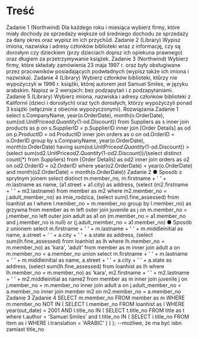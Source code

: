 # Treść
Zadanie 1 (Northwind)
Dla każdego roku i miesiąca wybierz firmy, które miały dochody ze sprzedaży większe od
średniego dochodu ze sprzedaży za dany okres oraz wypisz im ich przychůd.
Zadanie 2 (Library)
Wypisz imiona, nazwiska i adresy członków biblioteki wraz z informację, czy są dorosłym czy
dzieckiem (przy dzieciach dopisz ich opiekuna prawnego) oraz długiem za przetrzymywanie
książek.
Zadanie 3 (Northwind)
Wybierz firmy, które składały zamówienia 23 maja 1997 r. oraz były obsługiwane przez
pracowników posiadających podwładnych (wypisz także ich imiona i nazwiska).
Zadanie 4 (Library)
Wybierz członków biblioteki, ktůrzy nie wypożyczyli w 1996 r. książki, której autorem jest
Samuel Smiles, w języku arabskim. Napisz w 2 wersjach: bez podzapytań i z
podzapytaniami.
Zadanie 5 (Library)
Wybierz imiona, nazwiska i adresy członków biblioteki z Kalifornii (dzieci i dorosłych) oraz
tych dorosłych, którzy wypożyczyli ponad 3 książki (włącznie z obecnie wypożyczonymi).
Rozwiązania
Zadanie 1
select s.CompanyName, year(o.OrderDate), month(o.OrderDate),
sum(od.UnitPrice*od.Quantity*(1-od.Discount))
from Suppliers as s inner join products as p on s.SupplierID = p.SupplierID
 inner join [Order Details] as od on p.ProductID = od.ProductID
 inner join orders as o on od.OrderID = o.OrderID
group by s.CompanyName, year(o.OrderDate), month(o.OrderDate)
having sum(od.UnitPrice*od.Quantity*(1-od.Discount)) > (select
sum(od2.UnitPrice*od2.Quantity*(1-od2.Discount))/(select distinct count(*) from
Suppliers)
 from [Order Details] as od2 inner join orders as
o2 on od2.OrderID = o2.OrderID
 where year(o2.OrderDate) = year(o.OrderDate)
and month(o2.OrderDate) = month(o.OrderDate))
Zadanie 2
● Sposób z sprytnym joinem
select distinct m.member_no, m.firstname + ' ' + m.lastname as name, (a1.street +
a1.city) as address,
 (select (m2.firstname + ' ' + m2.lastname) from member as m2 where
m2.member_no = j.adult_member_no) as imie_rodzica,
 (select sum(l.fine_assessed) from loanhist as l where l.member_no =
m.member_no group by l.member_no) as grzywna
from member as m
 left outer join juvenile as j on m.member_no = j.member_no
 left outer join adult as a1 on (m.member_no = a1.member_no and j.member_no
is null) or (j.adult_member_no = a1.member_no)
● Sposób z unionem
select m.firstname + ' ' + m.lastname + ' ' + m.middleinitial as name,
 a.street + ' ' + a.city + ' ' + a.state as address,
 (select sum(lh.fine_assessed) from loanhist as lh
 where lh.member_no = m.member_no) as 'kara', 'adult'
from member as m
inner join adult a on m.member_no = a.member_no
union
select m.firstname + ' ' + m.lastname + ' ' + m.middleinitial as name,
 a.street + ' ' + a.city + ' ' + a.state as address,
 (select sum(lh.fine_assessed) from loanhist as lh
 where lh.member_no = m.member_no) as 'kara',
 m2.firstname + ' ' + m2.lastname + ' ' + m2.middleinitial as name2
from member as m
 inner join juvenile j on j.member_no = m.member_no
 inner join adult a on j.adult_member_no = a.member_no
 inner join member m2 on m2.member_no = a.member_no
Zadanie 3
Zadanie 4
SELECT m.member_no
FROM member as m
WHERE m.member_no NOT IN (
 SELECT l.member_no
 FROM loanhist as l
 WHERE year(out_date) = 2001 AND
 l.title_no IN (
 SELECT t.title_no
 FROM title as t
 where t.author = 'Samuel Smiles' and
 t.title_no IN (
 SELECT i.title_no
 FROM item as i
 WHERE i.translation = 'ARABIC'
 )
 )
 ); --możliwe, że ma być isbn zamiast title_no
